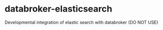 # databroker-elasticsearch
Developmental integration of elastic search with databroker (DO NOT USE)
